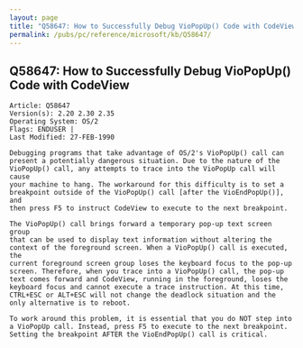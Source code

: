```yaml
---
layout: page
title: "Q58647: How to Successfully Debug VioPopUp() Code with CodeView"
permalink: /pubs/pc/reference/microsoft/kb/Q58647/
---
```


## Q58647: How to Successfully Debug VioPopUp() Code with CodeView

	Article: Q58647
	Version(s): 2.20 2.30 2.35
	Operating System: OS/2
	Flags: ENDUSER |
	Last Modified: 27-FEB-1990
	
	Debugging programs that take advantage of OS/2's VioPopUp() call can
	present a potentially dangerous situation. Due to the nature of the
	VioPopUp() call, any attempts to trace into the VioPopUp call will cause
	your machine to hang. The workaround for this difficulty is to set a
	breakpoint outside of the VioPopUp() call [after the VioEndPopUp()], and
	then press F5 to instruct CodeView to execute to the next breakpoint.
	
	The VioPopUp() call brings forward a temporary pop-up text screen group
	that can be used to display text information without altering the
	context of the foreground screen. When a VioPopUp() call is executed, the
	current foreground screen group loses the keyboard focus to the pop-up
	screen. Therefore, when you trace into a VioPopUp() call, the pop-up
	text comes forward and CodeView, running in the foreground, loses the
	keyboard focus and cannot execute a trace instruction. At this time,
	CTRL+ESC or ALT+ESC will not change the deadlock situation and the
	only alternative is to reboot.
	
	To work around this problem, it is essential that you do NOT step into
	a VioPopUp call. Instead, press F5 to execute to the next breakpoint.
	Setting the breakpoint AFTER the VioEndPopUp() call is critical.
